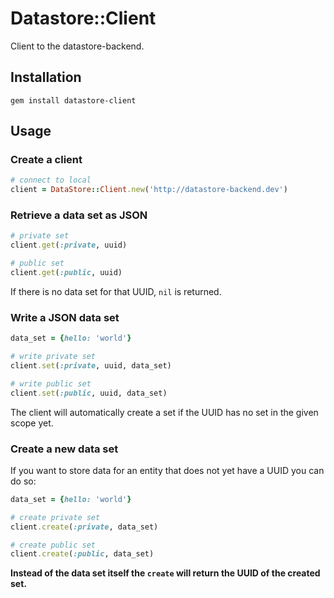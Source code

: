 # Datastore::Client

Client to the datastore-backend.

## Installation

```
gem install datastore-client
```

## Usage

### Create a client
```ruby
# connect to local
client = DataStore::Client.new('http://datastore-backend.dev')
```

### Retrieve a data set as JSON
```ruby
# private set
client.get(:private, uuid)

# public set
client.get(:public, uuid)
```

If there is no data set for that UUID, ``nil`` is returned.

### Write a JSON data set
```ruby
data_set = {hello: 'world'}

# write private set
client.set(:private, uuid, data_set)

# write public set
client.set(:public, uuid, data_set)
```

The client will automatically create a set if the UUID has no set in the given scope yet.

### Create a new data set

If you want to store data for an entity that does not yet have a UUID
you can do so:

```ruby
data_set = {hello: 'world'}

# create private set
client.create(:private, data_set)

# create public set
client.create(:public, data_set)
```

**Instead of the data set itself the ``create`` will return the UUID of
the created set.**
